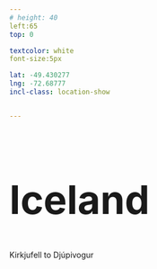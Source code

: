 ```yaml
---
# height: 40
left:65
top: 0

textcolor: white
font-size:5px

lat: -49.430277
lng: -72.68777
incl-class: location-show


---
```

<h1 style="font-size: 5em">Iceland</h1
<h2 style="position:relative; top: -1.1em; left: 0.5em">Kirkjufell to Djúpivogur</h2>
